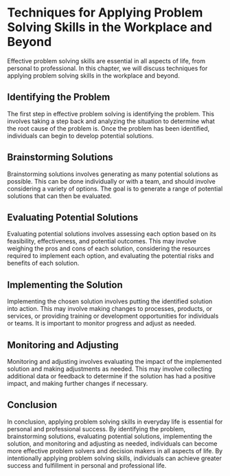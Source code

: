 Techniques for Applying Problem Solving Skills in the Workplace and Beyond
========================================================================================================================================

Effective problem solving skills are essential in all aspects of life, from personal to professional. In this chapter, we will discuss techniques for applying problem solving skills in the workplace and beyond.

Identifying the Problem
-----------------------

The first step in effective problem solving is identifying the problem. This involves taking a step back and analyzing the situation to determine what the root cause of the problem is. Once the problem has been identified, individuals can begin to develop potential solutions.

Brainstorming Solutions
-----------------------

Brainstorming solutions involves generating as many potential solutions as possible. This can be done individually or with a team, and should involve considering a variety of options. The goal is to generate a range of potential solutions that can then be evaluated.

Evaluating Potential Solutions
------------------------------

Evaluating potential solutions involves assessing each option based on its feasibility, effectiveness, and potential outcomes. This may involve weighing the pros and cons of each solution, considering the resources required to implement each option, and evaluating the potential risks and benefits of each solution.

Implementing the Solution
-------------------------

Implementing the chosen solution involves putting the identified solution into action. This may involve making changes to processes, products, or services, or providing training or development opportunities for individuals or teams. It is important to monitor progress and adjust as needed.

Monitoring and Adjusting
------------------------

Monitoring and adjusting involves evaluating the impact of the implemented solution and making adjustments as needed. This may involve collecting additional data or feedback to determine if the solution has had a positive impact, and making further changes if necessary.

Conclusion
----------

In conclusion, applying problem solving skills in everyday life is essential for personal and professional success. By identifying the problem, brainstorming solutions, evaluating potential solutions, implementing the solution, and monitoring and adjusting as needed, individuals can become more effective problem solvers and decision makers in all aspects of life. By intentionally applying problem solving skills, individuals can achieve greater success and fulfillment in personal and professional life.
